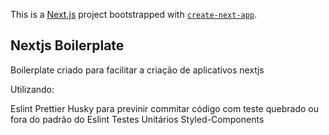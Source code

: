 This is a [Next.js](https://nextjs.org/) project bootstrapped with [`create-next-app`](https://github.com/vercel/next.js/tree/canary/packages/create-next-app).

## Nextjs Boilerplate

Boilerplate criado para facilitar a criação de aplicativos nextjs

Utilizando:

Eslint
Prettier
Husky para previnir commitar código com teste quebrado ou fora do padrão do Eslint
Testes Unitários
Styled-Components


